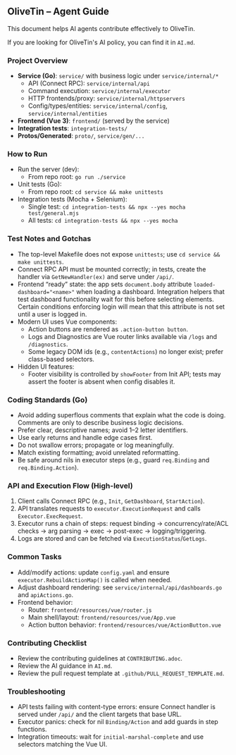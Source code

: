 ## OliveTin – Agent Guide

This document helps AI agents contribute effectively to OliveTin.

If you are looking for OliveTin's AI policy, you can find it in `AI.md`.

### Project Overview
- **Service (Go)**: `service/` with business logic under `service/internal/*`
  - API (Connect RPC): `service/internal/api`
  - Command execution: `service/internal/executor`
  - HTTP frontends/proxy: `service/internal/httpservers`
  - Config/types/entities: `service/internal/config`, `service/internal/entities`
- **Frontend (Vue 3)**: `frontend/` (served by the service)
- **Integration tests**: `integration-tests/`
- **Protos/Generated**: `proto/`, `service/gen/...`

### How to Run
- Run the server (dev):
  - From repo root: `go run ./service`
- Unit tests (Go):
  - From repo root: `cd service && make unittests`
- Integration tests (Mocha + Selenium):
  - Single test: `cd integration-tests && npx --yes mocha test/general.mjs`
  - All tests: `cd integration-tests && npx --yes mocha`

### Test Notes and Gotchas
- The top-level Makefile does not expose `unittests`; use `cd service && make unittests`.
- Connect RPC API must be mounted correctly; in tests, create the handler via `GetNewHandler(ex)` and serve under `/api/`.
- Frontend “ready” state: the app sets `document.body` attribute `loaded-dashboard="<name>"` when loading a dashboard. Integration helpers that test dashboard functionality  wait for this before selecting elements. Certain conditions enforcing login will mean that this attribute is not set until a user is logged in.
- Modern UI uses Vue components:
  - Action buttons are rendered as `.action-button button`.
  - Logs and Diagnostics are Vue router links available via `/logs` and `/diagnostics`.
  - Some legacy DOM ids (e.g., `contentActions`) no longer exist; prefer class-based selectors.
- Hidden UI features:
  - Footer visibility is controlled by `showFooter` from Init API; tests may assert the footer is absent when config disables it.

### Coding Standards (Go)
- Avoid adding superflous comments that explain what the code is doing. Comments are only to describe business logic decisions.
- Prefer clear, descriptive names; avoid 1–2 letter identifiers.
- Use early returns and handle edge cases first.
- Do not swallow errors; propagate or log meaningfully.
- Match existing formatting; avoid unrelated reformatting.
- Be safe around nils in executor steps (e.g., guard `req.Binding` and `req.Binding.Action`).

### API and Execution Flow (High-level)
1. Client calls Connect RPC (e.g., `Init`, `GetDashboard`, `StartAction`).
2. API translates requests to `executor.ExecutionRequest` and calls `Executor.ExecRequest`.
3. Executor runs a chain of steps: request binding → concurrency/rate/ACL checks → arg parsing → exec → post-exec → logging/triggering.
4. Logs are stored and can be fetched via `ExecutionStatus`/`GetLogs`.

### Common Tasks
- Add/modify actions: update `config.yaml` and ensure `executor.RebuildActionMap()` is called when needed.
- Adjust dashboard rendering: see `service/internal/api/dashboards.go` and `apiActions.go`.
- Frontend behavior:
  - Router: `frontend/resources/vue/router.js`
  - Main shell/layout: `frontend/resources/vue/App.vue`
  - Action button behavior: `frontend/resources/vue/ActionButton.vue`

### Contributing Checklist
- Review the contributing guidelines at `CONTRIBUTING.adoc`.
- Review the AI guidance in `AI.md`.
- Review the pull request template at `.github/PULL_REQUEST_TEMPLATE.md`. 

### Troubleshooting
- API tests failing with content-type errors: ensure Connect handler is served under `/api/` and the client targets that base URL.
- Executor panics: check for nil `Binding/Action` and add guards in step functions.
- Integration timeouts: wait for `initial-marshal-complete` and use selectors matching the Vue UI.


